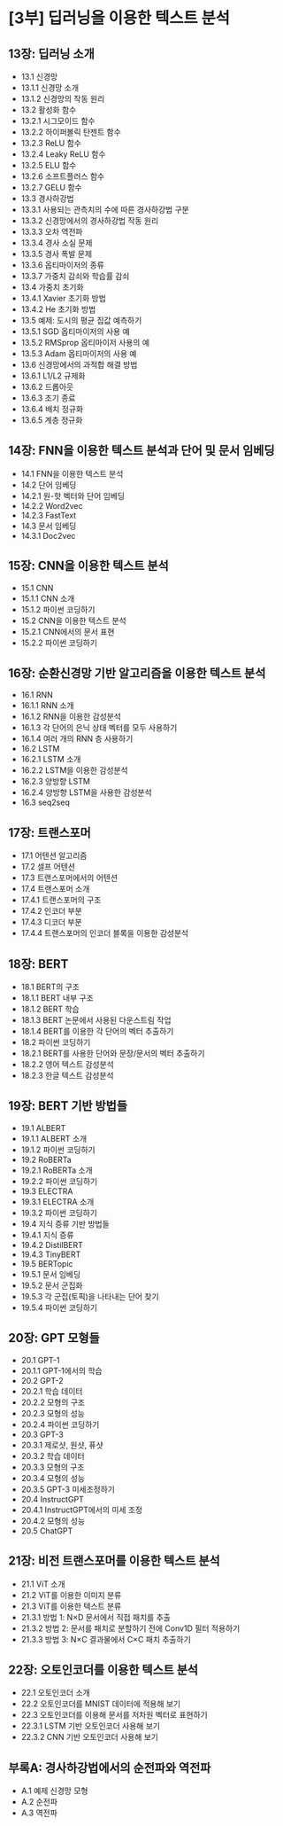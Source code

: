 # [3부] 딥러닝을 이용한 텍스트 분석

## 13장: 딥러닝 소개
* 13.1 신경망
 * 13.1.1 신경망 소개
 * 13.1.2 신경망의 작동 원리
* 13.2 활성화 함수
 * 13.2.1 시그모이드 함수
 * 13.2.2 하이퍼볼릭 탄젠트 함수
 * 13.2.3 ReLU 함수
 * 13.2.4 Leaky ReLU 함수
 * 13.2.5 ELU 함수
 * 13.2.6 소프트플러스 함수
 * 13.2.7 GELU 함수
* 13.3 경사하강법
 * 13.3.1 사용되는 관측치의 수에 따른 경사하강법 구분
 * 13.3.2 신경망에서의 경사하강법 작동 원리
 * 13.3.3 오차 역전파
 * 13.3.4 경사 소실 문제
 * 13.3.5 경사 폭발 문제
 * 13.3.6 옵티마이저의 종류
 * 13.3.7 가중치 감쇠와 학습률 감쇠
* 13.4 가중치 초기화
 * 13.4.1 Xavier 초기화 방법
 * 13.4.2 He 초기화 방법
* 13.5 예제: 도시의 평균 집값 예측하기
 * 13.5.1 SGD 옵티마이저의 사용 예
 * 13.5.2 RMSprop 옵티마이저 사용의 예
 * 13.5.3 Adam 옵티마이저의 사용 예
* 13.6 신경망에서의 과적합 해결 방법
 * 13.6.1 L1/L2 규제화
 * 13.6.2 드롭아웃
 * 13.6.3 조기 종료
 * 13.6.4 배치 정규화
 * 13.6.5 계층 정규화


## 14장: FNN을 이용한 텍스트 분석과 단어 및 문서 임베딩
* 14.1 FNN을 이용한 텍스트 분석
* 14.2 단어 임베딩
 * 14.2.1 원-핫 벡터와 단어 임베딩
 * 14.2.2 Word2vec
 * 14.2.3 FastText
* 14.3 문서 임베딩
 * 14.3.1 Doc2vec


## 15장: CNN을 이용한 텍스트 분석
* 15.1 CNN
 * 15.1.1 CNN 소개
 * 15.1.2 파이썬 코딩하기
* 15.2 CNN을 이용한 텍스트 분석
 * 15.2.1 CNN에서의 문서 표현
 * 15.2.2 파이썬 코딩하기


## 16장: 순환신경망 기반 알고리즘을 이용한 텍스트 분석
* 16.1 RNN
 * 16.1.1 RNN 소개
 * 16.1.2 RNN을 이용한 감성분석
 * 16.1.3 각 단어의 은닉 상태 벡터를 모두 사용하기
 * 16.1.4 여러 개의 RNN 층 사용하기
* 16.2 LSTM
 * 16.2.1 LSTM 소개
 * 16.2.2 LSTM을 이용한 감성분석
 * 16.2.3 양방향 LSTM
 * 16.2.4 양방향 LSTM을 사용한 감성분석
* 16.3 seq2seq


## 17장: 트랜스포머
* 17.1 어텐션 알고리즘
* 17.2 셀프 어텐션
* 17.3 트랜스포머에서의 어텐션
* 17.4 트랜스포머 소개
 * 17.4.1 트랜스포머의 구조
 * 17.4.2 인코더 부분
 * 17.4.3 디코더 부분
 * 17.4.4 트랜스포머의 인코더 블록을 이용한 감성분석


## 18장: BERT
* 18.1 BERT의 구조
 * 18.1.1 BERT 내부 구조
 * 18.1.2 BERT 학습
 * 18.1.3 BERT 논문에서 사용된 다운스트림 작업
 * 18.1.4 BERT를 이용한 각 단어의 벡터 추출하기
* 18.2 파이썬 코딩하기
 * 18.2.1 BERT를 사용한 단어와 문장/문서의 벡터 추출하기
 * 18.2.2 영어 텍스트 감성분석
 * 18.2.3 한글 텍스트 감성분석


## 19장: BERT 기반 방법들
* 19.1 ALBERT
 * 19.1.1 ALBERT 소개
 * 19.1.2 파이썬 코딩하기
* 19.2 RoBERTa
 * 19.2.1 RoBERTa 소개
 * 19.2.2 파이썬 코딩하기
* 19.3 ELECTRA
 * 19.3.1 ELECTRA 소개
 * 19.3.2 파이썬 코딩하기
* 19.4 지식 증류 기반 방법들
 * 19.4.1 지식 증류
 * 19.4.2 DistilBERT
 * 19.4.3 TinyBERT
* 19.5 BERTopic
 * 19.5.1 문서 임베딩
 * 19.5.2 문서 군집화
 * 19.5.3 각 군집(토픽)을 나타내는 단어 찾기
 * 19.5.4 파이썬 코딩하기


## 20장: GPT 모형들
* 20.1 GPT-1
 * 20.1.1 GPT-1에서의 학습
* 20.2 GPT-2
 * 20.2.1 학습 데이터
 * 20.2.2 모형의 구조
 * 20.2.3 모형의 성능
 * 20.2.4 파이썬 코딩하기
* 20.3 GPT-3
 * 20.3.1 제로샷, 원샷, 퓨샷
 * 20.3.2 학습 데이터
 * 20.3.3 모형의 구조
 * 20.3.4 모형의 성능
 * 20.3.5 GPT-3 미세조정하기
* 20.4 InstructGPT
 * 20.4.1 InstructGPT에서의 미세 조정
 * 20.4.2 모형의 성능
* 20.5 ChatGPT


## 21장: 비전 트랜스포머를 이용한 텍스트 분석
* 21.1 ViT 소개
* 21.2 ViT를 이용한 이미지 분류
* 21.3 ViT를 이용한 텍스트 분류
 * 21.3.1 방법 1: N×D 문서에서 직접 패치를 추출
 * 21.3.2 방법 2: 문서를 패치로 분할하기 전에 Conv1D 필터 적용하기
 * 21.3.3 방법 3: N×C 결과물에서 C×C 패치 추출하기


## 22장: 오토인코더를 이용한 텍스트 분석
* 22.1 오토인코더 소개
* 22.2 오토인코더를 MNIST 데이터에 적용해 보기
* 22.3 오토인코더를 이용해 문서를 저차원 벡터로 표현하기
 * 22.3.1 LSTM 기반 오토인코더 사용해 보기
 * 22.3.2 CNN 기반 오토인코더 사용해 보기


## 부록A: 경사하강법에서의 순전파와 역전파
* A.1 예제 신경망 모형
* A.2 순전파
* A.3 역전파

